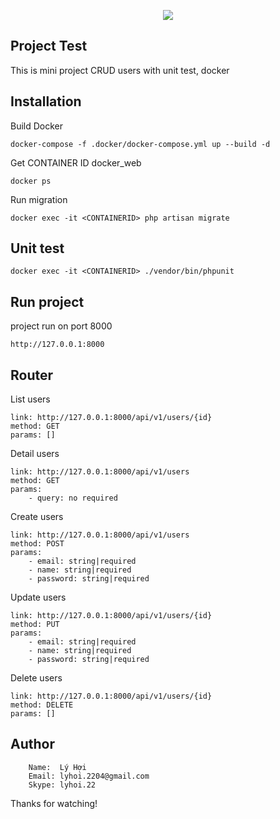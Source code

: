 <p align="center"><img src="https://laravel.com/assets/img/components/logo-laravel.svg"></p>


## Project Test

This is mini project CRUD users with unit test, docker

## Installation

Build Docker
```
docker-compose -f .docker/docker-compose.yml up --build -d
```

Get CONTAINER ID docker_web
```
docker ps
```
Run migration
```
docker exec -it <CONTAINERID> php artisan migrate
```

## Unit test

```
docker exec -it <CONTAINERID> ./vendor/bin/phpunit
```

## Run project 

project run on port 8000
```
http://127.0.0.1:8000
```

## Router

List users
```
link: http://127.0.0.1:8000/api/v1/users/{id}
method: GET
params: []
```

Detail users
```
link: http://127.0.0.1:8000/api/v1/users
method: GET
params: 
    - query: no required
```

Create users
```
link: http://127.0.0.1:8000/api/v1/users
method: POST
params: 
    - email: string|required
    - name: string|required
    - password: string|required
```

Update users
```
link: http://127.0.0.1:8000/api/v1/users/{id}
method: PUT
params: 
    - email: string|required
    - name: string|required
    - password: string|required
```

Delete users
```
link: http://127.0.0.1:8000/api/v1/users/{id}
method: DELETE
params: []
```

## Author

```
    Name:  Lý Hợi
    Email: lyhoi.2204@gmail.com
    Skype: lyhoi.22
```
Thanks for watching!
